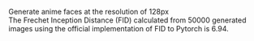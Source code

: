Generate anime faces at the resolution of 128px  
The Frechet Inception Distance (FID) calculated from 50000 generated images using the official implementation of FID to Pytorch is 6.94.  
 
